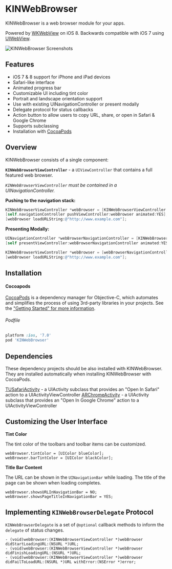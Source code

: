 KINWebBrowser
==========

KINWebBrowser is a web browser module for your apps.

Powered by [WKWebView](https://developer.apple.com/library/IOs/documentation/WebKit/Reference/WKWebView_Ref/index.html) on iOS 8. Backwards compatible with iOS 7 using [UIWebView](https://developer.apple.com/library/ios/documentation/Uikit/reference/UIWebView_Class/index.html).

![KINWebBrowser Screenshots](http://i.imgur.com/z1jkWKG.png)

Features
------------------------
* iOS 7 & 8 support for iPhone and iPad devices
* Safari-like interface
* Animated progress bar
* Customizable UI including tint color
* Portrait and landscape orientation support
* Use with existing UINavigationController or present modally
* Delegate protocol for status callbacks
* Action button to allow users to copy URL, share, or open in Safari & Google Chrome
* Supports subclassing
* Installation with [CocoaPods](http://cocoapods.org/)

Overview
------------------------
KINWebBrowser consists of a single component:

**`KINWebBrowserViewController`** - a `UIViewController` that contains a full featured web browser.

*`KINWebBrowserViewController` must be contained in a UINavigationController.*

**Pushing to the navigation stack:**
```objective-c
KINWebBrowserViewController *webBrowser = [KINWebBrowserViewController webBrowser];
[self.navigationController pushViewController:webBrowser animated:YES];
[webBrowser loadURLString:@"http://www.example.com"];
```

**Presenting Modally:**
```objective-c
UINavigationController *webBrowserNavigationController = [KINWebBrowserViewController navigationControllerWithWebBrowser];
[self presentViewController:webBrowserNavigationController animated:YES completion:nil];

KINWebBrowserViewController *webBrowser = [webBrowserNavigationController rootWebBrowser];
[webBrowser loadURLString:@"http://www.example.com"];
```

Installation
------------------------

#### Cocoapods
[CocoaPods](http://cocoapods.org) is a dependency manager for Objective-C, which automates and simplifies the process of using 3rd-party libraries in your projects. See the ["Getting Started" for more information](http://guides.cocoapods.org/using/getting-started.html).

###### Podfile

```ruby
platform :ios, '7.0'
pod 'KINWebBrowser'
```

Dependencies
------------------------
These dependency projects should be also installed with KINWebBrowser. They are installed automatically when installing KINWebBrowser with CocoaPods.

[TUSafariActivity](https://github.com/davbeck/TUSafariActivity) -  a UIActivity subclass that provides an "Open In Safari" action to a UIActivityViewController
[ARChromeActivity](https://github.com/alextrob/ARChromeActivity) - a UIActivity subclass that provides an "Open In Google Chrome" action to a UIActivityViewController


Customizing the User Interface
------------------------

**Tint Color**

The tint color of the toolbars and toolbar items can be customized.

```
webBrowser.tintColor = [UIColor blueColor];
webBrowser.barTintColor = [UIColor blackColor];
```

**Title Bar Content** 

The URL can be shown in the `UINavigationBar` while loading. The title of the page can be shown when loading completes.
```
webBrowser.showsURLInNavigationBar = NO;
webBrowser.showsPageTitleInNavigationBar = YES;
```


Implementing `KINWebBrowserDelegate` Protocol
------------------------
`KINWebBrowserDelegate` is a set of `@optional` callback methods to inform the `delegate` of status changes.

```
- (void)webBrowser:(KINWebBrowserViewController *)webBrowser didStartLoadingURL:(NSURL *)URL;
- (void)webBrowser:(KINWebBrowserViewController *)webBrowser didFinishLoadingURL:(NSURL *)URL;
- (void)webBrowser:(KINWebBrowserViewController *)webBrowser didFailToLoadURL:(NSURL *)URL withError:(NSError *)error;
```
